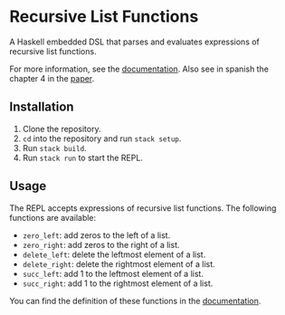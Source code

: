 # Recursive List Functions

A Haskell embedded DSL that parses and evaluates expressions of recursive list functions.

For more information, see the [documentation](RLF.md).
Also see in spanish the chapter 4 in the [paper](https://dcc.fceia.unr.edu.ar/sites/default/files/uploads/materias/Libro_3_Mar.pdf).

## Installation
1. Clone the repository.
2. `cd` into the repository and run `stack setup`.
3. Run `stack build`.
4. Run `stack run` to start the REPL.

## Usage
The REPL accepts expressions of recursive list functions. The following functions are available:
- `zero_left`: add zeros to the left of a list.
- `zero_right`: add zeros to the right of a list.
- `delete_left`: delete the leftmost element of a list.
- `delete_right`: delete the rightmost element of a list.
- `succ_left`: add 1 to the leftmost element of a list.
- `succ_right`: add 1 to the rightmost element of a list.

You can find the definition of these functions in the [documentation](RLF.md).